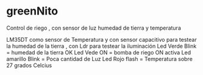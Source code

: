# greenNito
Control de riego , con sensor de luz humedad de tierra y temperatura

LM35DT como sensor de Temperatura y con sensor capacitivo para testear la humedad de la tierra , con Ldr para testear la iluminación
Led Verde Blink = humedad de la tierra OK
Led Vede ON = bomba de riego ON activa 
Led amarillo Blink = Poca cantidad de Luz
Led Rojo flash = Temperatura sobre 27 grados Celcius
